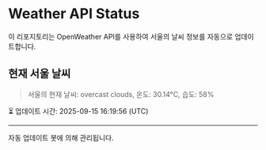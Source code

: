 
# Weather API Status

이 리포지토리는 OpenWeather API를 사용하여 서울의 날씨 정보를 자동으로 업데이트합니다.

## 현재 서울 날씨
> 서울의 현재 날씨: overcast clouds, 온도: 30.14°C, 습도: 58%

⏳ 업데이트 시간: 2025-09-15 16:19:56 (UTC)

---
자동 업데이트 봇에 의해 관리됩니다.
